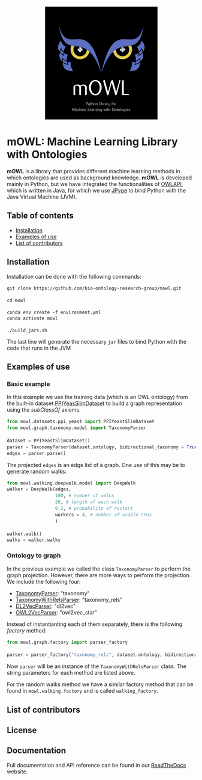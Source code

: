 <p align="center">
  <img src="docs/source/mowl_black_background_colors_2048x2048px.png" width="300"/>
</p>
  
# mOWL: Machine Learning Library with Ontologies

**mOWL** is a library that provides different machine learning methods in which ontologies are used as background knowledge. **mOWL** is developed 
mainly in Python, but we have integrated the functionalities of [OWLAPI](https://github.com/owlcs/owlapi), which is written in Java, for which we use [JPype](https://jpype.readthedocs.io/en/latest/) to bind Python with the Java Virtual Machine (JVM).


## Table of contents
  - [Installation](#installation)
  - [Examples of use](#examples-of-use)
  - [List of contributors](#list-of-contributors)


## Installation

Installation can be done with the following commands:

```
git clone https://github.com/bio-ontology-research-group/mowl.git

cd mowl

conda env create -f environment.yml
conda activate mowl

./build_jars.sh
```

The last line will generate the necessary `jar` files to bind Python with the code that runs in the JVM

## Examples of use

### Basic example

In this example we use the training data (which is an OWL ontology) from the built-in dataset [PPIYeasSlimDataset](https://mowl.readthedocs.io/en/latest/api/datasets/index.html#mowl.datasets.ppi_yeast.PPIYeastSlimDataset) to build a graph representation using the _subClassOf_ axioms.

```python
from mowl.datasets.ppi_yeast import PPIYeastSlimDataset
from mowl.graph.taxonomy.model import TaxonomyParser

dataset = PPIYeastSlimDataset()
parser = TaxonomyParser(dataset.ontology, bidirectional_taxonomy = True)
edges = parser.parse()
```
The projected `edges` is an edge list of a graph. One use of this may be to generate random walks:

```python
from mowl.walking.deepwalk.model import DeepWalk
walker = DeepWalk(edges,
	              100, # number of walks
				  20, # length of each walk
				  0.2, # probability of restart
				  workers = 4, # number of usable CPUs
				  )

walker.walk()
walks = walker.walks
```

### Ontology to graph

In the previous example we called the class `TaxonomyParser` to perform the graph projection. However, there are more ways to perform the projection. We include the following four:

* [TaxonomyParser](https://mowl.readthedocs.io/en/latest/api/graph/index.html#subclass-hierarchy): "taxonomy"
* [TaxonomyWithRelsParser](https://mowl.readthedocs.io/en/latest/api/graph/index.html#subclass-hierarchy-with-relations): "taxonomy_rels"
* [DL2VecParser](https://mowl.readthedocs.io/en/latest/api/graph/index.html#dl2vec-graph): "dl2vec"
* [OWL2VecParser](https://mowl.readthedocs.io/en/latest/api/graph/index.html#dl2vec-graph): "owl2vec_star"

Instead of instantianting each of them separately, there is the following _factory_ method:
```python
from mowl.graph.factory import parser_factory

parser = parser_factory("taxonomy_rels", dataset.ontology, bidirectional_taxonomy = True)
```
Now `parser` will be an instance of the `TaxonomyWithRelsParser` class. The string parameters for each method are listed above.

For the random walks method we have a similar factory method that can be found in `mowl.walking.factory` and is called `walking_factory`.


## List of contributors

## License

## Documentation

Full documentation and API reference can be found in our [ReadTheDocs](https://mowl.readthedocs.io/en/latest/index.html) website.
